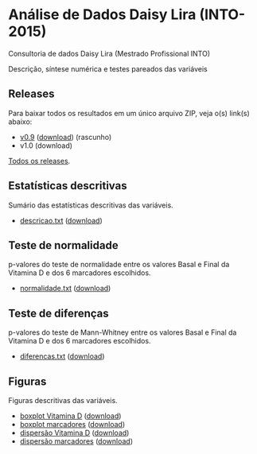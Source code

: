 # Análise de Dados Daisy Lira (INTO-2015)
Consultoria de dados Daisy Lira (Mestrado Profissional INTO)

Descrição, síntese numérica e testes pareados das variáveis

## Releases

Para baixar todos os resultados em um único arquivo ZIP, veja o(s) link(s) abaixo:

* [v0.9][] ([download][download-v0.9]) (rascunho)
* v1.0 (download)

[Todos os releases][].

[v0.9]: https://github.com/philsf-biostat/analise_dados_DL/releases/tag/v0.9
[download-v0.9]: https://github.com/philsf-biostat/analise_dados_DL/archive/v0.9.zip
[v1.0]: https://github.com/philsf-biostat/analise_dados_DL/releases/tag/v1.0
[download-v1.0]: https://github.com/philsf-biostat/analise_dados_DL/archive/v1.0.zip
[Todos os releases]: https://github.com/philsf-biostat/analise_dados_DL/releases

## Estatísticas descritivas

Sumário das estatísticas descritivas das variáveis.

* [descricao.txt][] ([download][download-desc-txt])

[descricao.txt]: https://github.com/philsf-biostat/analise_dados_DL/blob/master/resultados/descricoes.md
[download-desc-txt]: https://github.com/philsf-biostat/analise_dados_DL/raw/master/resultados/descricoes.txt

## Teste de normalidade

p-valores do teste de normalidade entre os valores Basal e Final da Vitamina D e dos 6 marcadores escolhidos.

* [normalidade.txt][] ([download][download-norm-txt])

[normalidade.txt]: https://github.com/philsf-biostat/analise_dados_DL/blob/master/resultados/normalidade.md
[download-norm-txt]: https://github.com/philsf-biostat/analise_dados_DL/raw/master/resultados/normalidade.txt

## Teste de diferenças

p-valores do teste de Mann-Whitney entre os valores Basal e Final da Vitamina D e dos 6 marcadores escolhidos.

* [diferencas.txt][] ([download][download-diff-txt])

[diferencas.txt]: https://github.com/philsf-biostat/analise_dados_DL/blob/master/resultados/diferencas.md
[download-diff-txt]: https://github.com/philsf-biostat/analise_dados_DL/raw/master/resultados/diferencas.txt

## Figuras

Figuras descritivas das variáveis.

* [boxplot Vitamina D][] ([download][download-vitd-bp])
* [boxplot marcadores][] ([download][download-marc-bp])
* [dispersão Vitamina D][] ([download][download-vitd-scat])
* [dispersão marcadores][] ([download][download-marc-scat])


[boxplot Vitamina D]: https://github.com/philsf-biostat/analise_dados_DL/blob/master/figuras/vitaminad.png
[download-vitd-bp]: https://github.com/philsf-biostat/analise_dados_DL/raw/master/figuras/vitaminad.png
[boxplot marcadores]: https://github.com/philsf-biostat/analise_dados_DL/blob/master/figuras/boxplots.png
[download-marc-bp]: https://github.com/philsf-biostat/analise_dados_DL/raw/master/figuras/boxplots.png
[dispersão Vitamina D]: https://github.com/philsf-biostat/analise_dados_DL/blob/master/figuras/vitd-scatter.png
[download-vitd-scat]: https://github.com/philsf-biostat/analise_dados_DL/raw/master/figuras/vitd-scatter.png
[dispersão marcadores]: https://github.com/philsf-biostat/analise_dados_DL/blob/master/figuras/scatterplots.png
[download-marc-scat]: https://github.com/philsf-biostat/analise_dados_DL/raw/master/figuras/scatterplots.png
